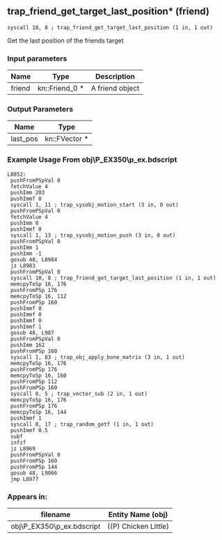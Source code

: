 ## trap_friend_get_target_last_position* (friend)

`syscall 10, 8 ; trap_friend_get_target_last_position (1 in, 1 out)`

Get the last position of the friends target

### Input parameters
| Name | Type | Description
|------|------|------------
| friend   | kn::Friend_0 *   | A friend object


### Output Parameters
| Name | Type
|------|-----
| last_pos   | kn::FVector *   
### Example Usage From obj\P_EX350\p_ex.bdscript
```plaintext
L8852:
 pushFromPSpVal 0
 fetchValue 4
 pushImm 203
 pushImmf 0
 syscall 1, 11 ; trap_sysobj_motion_start (3 in, 0 out)
 pushFromPSpVal 0
 fetchValue 4
 pushImm 0
 pushImmf 0
 syscall 1, 13 ; trap_sysobj_motion_push (3 in, 0 out)
 pushFromPSpVal 0
 pushImm 1
 pushImm -1
 gosub 48, L8984
 jz L8983
 pushFromPSpVal 0
 syscall 10, 8 ; trap_friend_get_target_last_position (1 in, 1 out)
 memcpyToSp 16, 176
 pushFromPSp 176
 memcpyToSp 16, 112
 pushFromPSp 160
 pushImmf 0
 pushImmf 0
 pushImmf 0
 pushImmf 1
 gosub 48, L987
 pushFromPSpVal 0
 pushImm 162
 pushFromPSp 160
 syscall 1, 83 ; trap_obj_apply_bone_matrix (3 in, 1 out)
 memcpyToSp 16, 176
 pushFromPSp 176
 memcpyToSp 16, 160
 pushFromPSp 112
 pushFromPSp 160
 syscall 0, 5 ; trap_vector_sub (2 in, 1 out)
 memcpyToSp 16, 176
 pushFromPSp 176
 memcpyToSp 16, 144
 pushImmf 1
 syscall 0, 17 ; trap_random_getf (1 in, 1 out)
 pushImmf 0.5
 subf 
 infzf 
 jz L8969
 pushFromPSpVal 0
 pushFromPSp 160
 pushFromPSp 144
 gosub 48, L9066
 jmp L8977
```


### Appears in:
| filename | Entity Name (obj)
|----------|-------------
| obj\P_EX350\p_ex.bdscript       | ((P) Chicken Little)          



